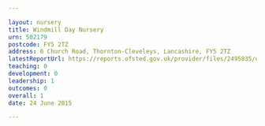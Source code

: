 ```yaml
---

layout: nursery
title: Windmill Day Nursery
urn: 502179
postcode: FY5 2TZ
address: 6 Church Road, Thornton-Cleveleys, Lancashire, FY5 2TZ
latestReportUrl: https://reports.ofsted.gov.uk/provider/files/2495835/urn/502179.pdf
teaching: 0
development: 0
leadership: 1
outcomes: 0
overall: 1
date: 24 June 2015

---
```

